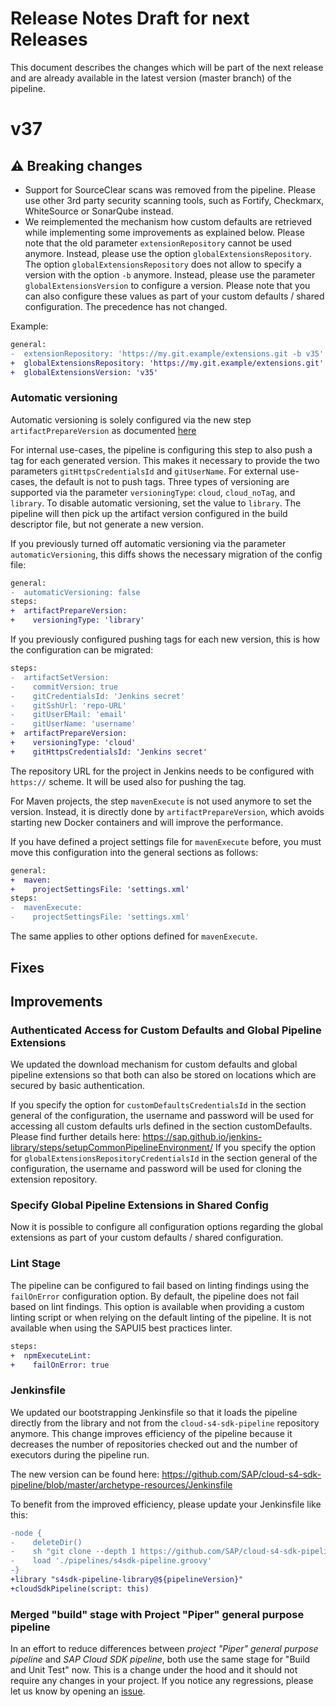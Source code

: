 # Release Notes Draft for next Releases

This document describes the changes which will be part of the next release and are already available in the latest version (master branch) of the pipeline.

# v37

## :warning: Breaking changes

- Support for SourceClear scans was removed from the pipeline.
  Please use other 3rd party security scanning tools, such as Fortify, Checkmarx, WhiteSource or SonarQube instead.
- We reimplemented the mechanism how custom defaults are retrieved while implementing some improvements as explained below.
  Please note that the old parameter `extensionRepository` cannot be used anymore.
  Instead, please use the option `globalExtensionsRepository`.
  The option `globalExtensionsRepository` does not allow to specify a version with the option `-b` anymore.
  Instead, please use the parameter `globalExtensionsVersion` to configure a version.
  Please note that you can also configure these values as part of your custom defaults / shared configuration.
  The precedence has not changed.

Example:

```diff
general:
-  extensionRepository: 'https://my.git.example/extensions.git -b v35'
+  globalExtensionsRepository: 'https://my.git.example/extensions.git'
+  globalExtensionsVersion: 'v35'
```

### Automatic versioning

Automatic versioning is solely configured via the new step `artifactPrepareVersion` as documented [here](https://sap.github.io/jenkins-library/steps/artifactPrepareVersion/)

For internal use-cases, the pipeline is configuring this step to also push a tag for each generated version.
This makes it necessary to provide the two parameters `gitHttpsCredentialsId` and `gitUserName`.
For external use-cases, the default is not to push tags.
Three types of versioning are supported via the parameter `versioningType`: `cloud`, `cloud_noTag`, and `library`.
To disable automatic versioning, set the value to `library`.
The pipeline will then pick up the artifact version configured in the build descriptor file, but not generate a new version.

If you previously turned off automatic versioning via the parameter `automaticVersioning`, this diffs shows the necessary migration of the config file:

```diff
general:
-  automaticVersioning: false
steps:
+  artifactPrepareVersion:
+    versioningType: 'library'
```

If you previously configured pushing tags for each new version, this is how the configuration can be migrated:

```diff
steps:
-  artifactSetVersion:
-    commitVersion: true
-    gitCredentialsId: 'Jenkins secret'
-    gitSshUrl: 'repo-URL'
-    gitUserEMail: 'email'
-    gitUserName: 'username'
+  artifactPrepareVersion:
+    versioningType: 'cloud'
+    gitHttpsCredentialsId: 'Jenkins secret'
```

The repository URL for the project in Jenkins needs to be configured with `https://` scheme.
It will be used also for pushing the tag.

For Maven projects, the step `mavenExecute` is not used anymore to set the version.
Instead, it is directly done by `artifactPrepareVersion`, which avoids starting new Docker containers and will improve the performance.

If you have defined a project settings file for `mavenExecute` before, you must move this configuration into the general sections as follows:

```diff
general:
+  maven:
+    projectSettingsFile: 'settings.xml'
steps:
-  mavenExecute:
-    projectSettingsFile: 'settings.xml'
```

The same applies to other options defined for `mavenExecute`.

## Fixes

## Improvements

### Authenticated Access for Custom Defaults and Global Pipeline Extensions

We updated the download mechanism for custom defaults and global pipeline extensions so that both can also be stored on
locations which are secured by basic authentication.

If you specify the option for `customDefaultsCredentialsId` in the section general of the configuration, the username and password will be used for accessing all custom defaults urls defined in the section customDefaults.
Please find further details here: https://sap.github.io/jenkins-library/steps/setupCommonPipelineEnvironment/
If you specify the option for `globalExtensionsRepositoryCredentialsId` in the section general of the configuration, the username and password will be used for cloning the extension repository.

### Specify Global Pipeline Extensions in Shared Config

Now it is possible to configure all configuration options regarding the global extensions as part of your custom defaults / shared configuration.

### Lint Stage

The pipeline can be configured to fail based on linting findings using the `failOnError` configuration option. 
By default, the pipeline does not fail based on lint findings.
This option is available when providing a custom linting script or when relying on the default linting of the pipeline.
It is not available when using the SAPUI5 best practices linter.

```diff
steps:
+  npmExecuteLint:
+    failOnError: true
```

### Jenkinsfile

We updated our bootstrapping Jenkinsfile so that it loads the pipeline directly from the library and not from the `cloud-s4-sdk-pipeline` repository anymore.
This change improves efficiency of the pipeline because it decreases the number of repositories checked out and the number of executors during the pipeline run.

The new version can be found here: https://github.com/SAP/cloud-s4-sdk-pipeline/blob/master/archetype-resources/Jenkinsfile

To benefit from the improved efficiency, please update your Jenkinsfile like this:

```diff
-node {
-    deleteDir()
-    sh "git clone --depth 1 https://github.com/SAP/cloud-s4-sdk-pipeline.git -b ${pipelineVersion} pipelines"
-    load './pipelines/s4sdk-pipeline.groovy'
-}
+library "s4sdk-pipeline-library@${pipelineVersion}"
+cloudSdkPipeline(script: this)
```

### Merged "build" stage with Project "Piper" general purpose pipeline

In an effort to reduce differences between _project "Piper" general purpose pipeline_ and _SAP Cloud SDK pipeline_, both use the same stage for "Build and Unit Test" now.
This is a change under the hood and it should not require any changes in your project.
If you notice any regressions, please let us know by opening an [issue](https://github.com/sap/cloud-s4-sdk-pipeline/issues).
